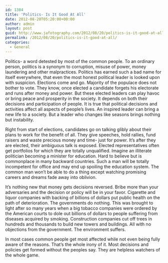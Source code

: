 ```yaml
---
id: 1384
title: 'Politics- Is It Good At All'
date: 2012-08-20T05:20:00+00:00
author: admin
layout: post
guid: http://www.jafotography.com/2012/08/20/politics-is-it-good-at-all/
permalink: /2012/08/20/politics-is-it-good-at-all/
categories:
  - General
---
```

Politics- a word detested by most of the common people. To an ordinary person, politics is a synonym to corruption, misuse of power, money laundering and other malpractices. Politics has earned such a bad name for itself everywhere, that even the most honest political leader is looked upon with suspicion. Elections come and go. Majority of the populace does not bother to vote. They know, once elected a candidate forgets his electorate and runs after money and power. But these elected leaders can play havoc or bring peace and prosperity in the society. It depends on both their decisions and participation of people. It is true that political decisions and activities affect all aspects of people&#8217;s lives. An inspired leader can bring a new life to a society. But a leader who changes like seasons brings nothing but instability.

Right from start of elections, candidates go on talking glibly about their plans to work for the benefit of all. They give speeches, hold rallies, fund raisers and waste precious money and time- just for power. It&#8217;s after they are elected, their ambiguous talk is exposed. Elected representatives often get portfolios for which they are totally unqualified. Imagine an illiterate politician becoming a minister for education. Hard to believe but is commonplace in many backward countries. Such a man will be totally incompetent for office and may end up spoiling the education system. The common man won&#8217;t be able to do a thing except watching promising careers and dreams fade away into oblivion.

It&#8217;s nothing new that money gets decisions reversed. Bribe more than your adversaries and the decision or policy will be in your favor. Cigarette and liquor companies with backing of billions of dollars put public health on the path of deterioration. The governments do nothing. This was brought to light after so many years when a big tobacco companies were ordered by the American courts to dole out billions of dollars to people suffering from diseases acquired by smoking. Construction companies cut off trees in hundreds and thousands to build new towers and buildings. All with no objections from the government. The environment suffers.

In most cases common people get most affected while not even being fully aware of the reasons. That&#8217;s the whole irony of it. Most decisions and policies get formed without the peoples say. They are helpless watchers of the whole game.